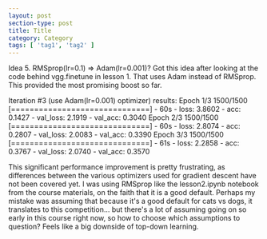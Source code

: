 ```yaml
---
layout: post
section-type: post
title: Title
category: Category
tags: [ 'tag1', 'tag2' ]
---
```


Idea 5. RMSprop(lr=0.1) => Adam(lr=0.001)?
Got this idea after looking at the code behind vgg.finetune in lesson 1. That uses Adam instead of RMSprop. This provided the most promising boost so far.

Iteration #3 (use Adam(lr=0.001) optimizer) results:
Epoch 1/3
1500/1500 [==============================] - 60s - loss: 3.8602 - acc: 0.1427 - val_loss: 2.1919 - val_acc: 0.3040
Epoch 2/3
1500/1500 [==============================] - 60s - loss: 2.8074 - acc: 0.2807 - val_loss: 2.0083 - val_acc: 0.3390
Epoch 3/3
1500/1500 [==============================] - 61s - loss: 2.2858 - acc: 0.3767 - val_loss: 2.0740 - val_acc: 0.3570

This significant performance improvement is pretty frustrating, as differences between the various optimizers used for gradient descent have not been covered yet. I was using RMSprop like the lesson2.ipynb notebook from the course materials, on the faith that it is a good default. Perhaps my mistake was assuming that because it's a good default for cats vs dogs, it translates to this competition... but there's a lot of assuming going on so early in this course right now, so how to choose which assumptions to question? Feels like a big downside of top-down learning.